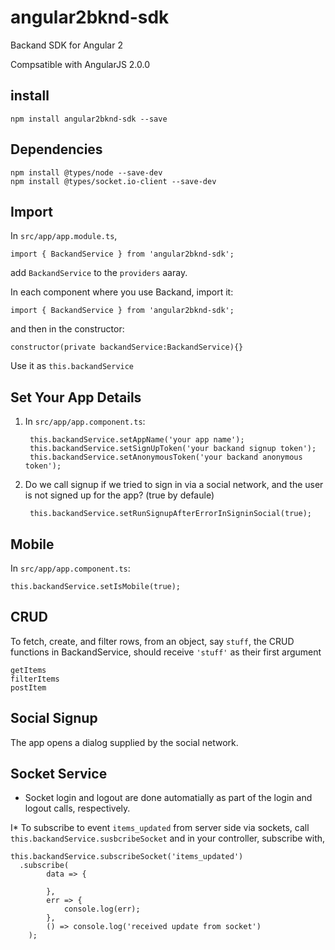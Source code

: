 # angular2bknd-sdk

Backand SDK for Angular 2 

Compsatible with AngularJS 2.0.0

## install

    npm install angular2bknd-sdk --save

## Dependencies

    npm install @types/node --save-dev 
    npm install @types/socket.io-client --save-dev 

## Import

In `src/app/app.module.ts`,

    import { BackandService } from 'angular2bknd-sdk';

add `BackandService` to the `providers` aaray.

In each component where you use Backand, import it:

    import { BackandService } from 'angular2bknd-sdk';

and then in the constructor:

    constructor(private backandService:BackandService){}

Use it as `this.backandService`

## Set Your App Details

1. In `src/app/app.component.ts`:
    
        this.backandService.setAppName('your app name');
        this.backandService.setSignUpToken('your backand signup token');
        this.backandService.setAnonymousToken('your backand anonymous token');

2. Do we call signup if we tried to sign in via a social network, 
   and the user is not signed up for the app? (true by defaule)

        this.backandService.setRunSignupAfterErrorInSigninSocial(true);


## Mobile

In `src/app/app.component.ts`:

    this.backandService.setIsMobile(true);

## CRUD

To fetch, create, and filter rows, from an object, say `stuff`, the CRUD functions in BackandService, should receive `'stuff'` as their first argument

    getItems
    filterItems
    postItem

## Social Signup 

The app opens a dialog supplied by the social network. 

## Socket Service
  
* Socket login and logout are done automatially as part of the login and logout calls, respectively.

I* To subscribe to event `items_updated` from server side via sockets, 
call `this.backandService.susbcribeSocket` and in your controller, subscribe with,

    this.backandService.subscribeSocket('items_updated')
      .subscribe(
            data => {
             
            },
            err => {
                console.log(err);
            },
            () => console.log('received update from socket')
        );


